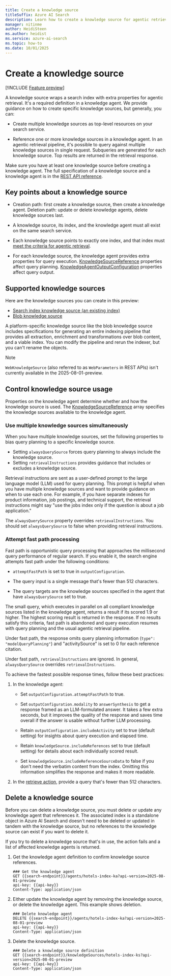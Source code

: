 ```yaml
---
title: Create a knowledge source
titleSuffix: Azure AI Search
description: Learn how to create a knowledge source for agentic retrieval workloads in Azure AI Search.
manager: nitinme
author: HeidiSteen
ms.author: heidist
ms.service: azure-ai-search
ms.topic: how-to
ms.date: 10/01/2025
---
```


# Create a knowledge source

[!INCLUDE [Feature preview](./includes/previews/preview-generic.md)]

A knowledge source wraps a search index with extra properties for agentic retrieval. It's a required definition in a knowledge agent. We provide guidance on how to create specific knowledge sources, but generally, you can:

+ Create multiple knowledge sources as top-level resources on your search service.

+ Reference one or more knowledge sources in a knowledge agent. In an agentic retrieval pipeline, it's possible to query against multiple knowledge sources in single request. Subqueries are generated for each knowledge source. Top results are returned in the retrieval response.

Make sure you have at least one knowledge source before creating a knowledge agent. The full specification of a knowledge source and a knowledge agent is in the [REST API reference](/rest/api/searchservice). 

## Key points about a knowledge source

+ Creation path: first create a knowledge source, then create a knowledge agent. Deletion path: update or delete knowledge agents, delete knowledge sources last.

+ A knowledge source, its index, and the knowledge agent must all exist on the same search service.

+ Each knowledge source points to exactly one index, and that index must [meet the criteria for agentic retrieval](search-agentic-retrieval-how-to-index.md).

+ For each knowledge source, the knowledge agent provides extra properties for query execution. [KnowledgeSourceReference](/rest/api/searchservice/knowledge-agents/create-or-update#knowledgesourcereference?view=rest-searchservice-2025-08-01-preview&preserve-view=true) properties affect query planning. [KnowledgeAgentOutputConfiguration](/rest/api/searchservice/knowledge-agents/create-or-update#knowledgeagentoutputconfiguration?view=rest-searchservice-2025-08-01-preview&preserve-view=true) properties affect query output.

## Supported knowledge sources

Here are the knowledge sources you can create in this preview:

+ [Search index knowledge source (an existing index)](search-knowledge-source-how-to-index.md)
+ [Blob knowledge source](search-knowledge-source-how-to-blob.md)

A platform-specific knowledge source like the blob knowledge source includes specifications for generating an entire indexing pipeline that provides all extraction, enrichment and transformations over blob content, and a viable index. You can modify the pipeline and rerun the indexer, but you can't rename the objects.

> [!NOTE]
> `WebKnowledgeSource` (also referred to as `WebParameters` in REST APIs) isn't currently available in the 2025-08-01-preview.

## Control knowledge source usage

Properties on the knowledge agent determine whether and how the knowledge source is used. The [KnowledgeSourceReference](/rest/api/searchservice/knowledge-agents/create-or-update#knowledgesourcereference?view=rest-searchservice-2025-08-01-preview&preserve-view=true) array specifies the knowledge sources available to the knowledge agent.

### Use multiple knowledge sources simultaneously

When you have multiple knowledge sources, set the following properties to bias query planning to a specific knowledge source.

+ Setting `alwaysQuerySource` forces query planning to always include the knowledge source.
+ Setting `retrievalInstructions` provides guidance that includes or excludes a knowledge source. 

Retrieval instructions are sent as a user-defined prompt to the large language model (LLM) used for query planning. This prompt is helpful when you have multiple knowledge sources and want to provide guidance on when to use each one. For example, if you have separate indexes for product information, job postings, and technical support, the retrieval instructions might say "use the jobs index only if the question is about a job application."

The `alwaysQuerySource` property overrides `retrievalInstructions`. You should set `alwaysQuerySource` to false when providing retrieval instructions.

### Attempt fast path processing

Fast path is opportunistic query processing that approaches the millisecond query performance of regular search. If you enable it, the search engine attempts fast path under the following conditions:

+ `attemptFastPath` is set to true in `outputConfiguration`.

+ The query input is a single message that's fewer than 512 characters.

+ The query targets are the knowledge sources specified in the agent that have `alwaysQuerySource` set to true.

The small query, which executes in parallel on all compliant knowledge sources listed in the knowledge agent, returns a result if its scored 1.9 or higher. The highest scoring result is returned in the response. If no results satisfy this criteria, fast path is abandoned and query execution resumes with query planning and the usual agentic retrieval pipeline.

Under fast path, the response omits query planning information (`type": "modelQueryPlanning"`) and "activitySource" is set to 0 for each reference citation.

Under fast path, `retrievalInstructions` are ignored. In general, `alwaysQuerySource` overrides `retrievalInstructions`.

To achieve the fastest possible response times, follow these best practices:

1. In the knowledge agent:

   + Set `outputConfiguration.attemptFastPath` to true.

   + Set `outputConfiguration.modality` to `answerSynthesis` to get a response framed as an LLM-formulated answer. It takes a few extra seconds, but it improves the quality of the response and saves time overall if the answer is usable without further LLM processing.

   + Retain `outputConfiguration.includeActivity` set to true (default setting) for insights about query execution and elapsed time.

   + Retain `knowledgeSource.includeReferences` set to true (default setting) for details about each individually scored result.

   + Set `knowledgeSource.includeReferenceSourceData` to false if you don't need the verbatim content from the index. Omitting this information simplifies the response and makes it more readable.

1. In the [retrieve action](search-agentic-retrieval-how-to-retrieve.md), provide a query that's fewer than 512 characters.

## Delete a knowledge source

Before you can delete a knowledge source, you must delete or update any knowledge agent that references it. The associated index is a standalone object in Azure AI Search and doesn't need to be deleted or updated in tandem with the knowledge source, but no references to the knowledge source can exist if you want to delete it.

If you try to delete a knowledge source that's in use, the action fails and a list of affected knowledge agents is returned.

1. Get the knowledge agent definition to confirm knowledge source references.

    ```http
    ### Get the knowledge agent
    GET {{search-endpoint}}/agents/hotels-index-ka?api-version=2025-08-01-preview
    api-key: {{api-key}}
    Content-Type: application/json
    ```

1. Either update the knowledge agent by removing the knowledge source, or delete the knowledge agent. This example shows deletion.

    ```http
    ### Delete knowledge agent
    DELETE {{search-endpoint}}/agents/hotels-index-ka?api-version=2025-08-01-preview
    api-key: {{api-key}}
    Content-Type: application/json
    ```

1. Delete the knowledge source.

    ```http
    ### Delete a knowledge source definition
    GET {{search-endpoint}}/knowledgeSources/hotels-index-ks?api-version=2025-08-01-preview
    api-key: {{api-key}}
    Content-Type: application/json
    ```
